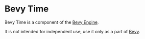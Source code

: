 # Bevy Time

Bevy Time is a component of the [Bevy Engine](https://bevyengine.org/).

It is not intended for independent use, use it only as a part of [Bevy](https://crates.io/crates/bevy).
